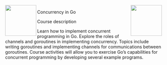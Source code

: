 <img src="https://upload.wikimedia.org/wikipedia/commons/9/97/Coursera-Logo_600x600.svg" width="100" height="100" align="right">
<img src="https://github.com/kubapeter/portfolio/blob/7aa34dc3c3a5223895ecbcc61d62d69126a15f28/img/Concurrency_in_Go_logo.avif" width="100" height="100" align="left">

Concurrency in Go

Course description

Learn how to implement concurrent programming in Go. Explore the roles of channels and goroutines in implementing concurrency. Topics include writing goroutines and implementing channels for communications between goroutines. Course activities will allow you to exercise Go’s capabilities for concurrent programming by developing several example programs.
